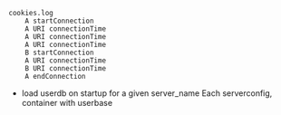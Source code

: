 	cookies.log
		A startConnection 
		A URI connectionTime
		A URI connectionTime
		A URI connectionTime
		B startConnection
		A URI connectionTime
		B URI connectionTime
		A endConnection

- load userdb on startup for a given server_name
Each serverconfig, container with userbase